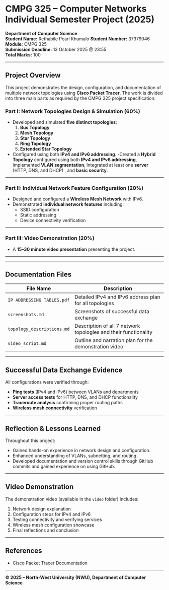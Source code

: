 # CMPG 325 – Computer Networks Individual Semester Project (2025)

**Department of Computer Science**  
**Student Name:** Rethabile Pearl Khumalo
**Student Number:** 37379046
**Module:** CMPG 325    
**Submission Deadline:** 13 October 2025 @ 23:55  
**Total Marks:** 100  

---

## Project Overview

This project demonstrates the design, configuration, and documentation of multiple network topologies using **Cisco Packet Tracer**. The work is divided into three main parts as required by the CMPG 325 project specification:

### **Part I: Network Topologies Design & Simulation (60%)**
- Developed and simulated **five distinct topologies**:
  1. **Bus Topology** 
  2. **Mesh Topology**
  3. **Star Topology**
  4. **Ring Topology**
  5. **Extended Star Topology**
- Configured using both **IPv4 and IPv6 addressing**.
-Created a **Hybrid Topology** configured using both **IPv4 and IPv6 addressing**, implemented **VLAN segmentation**, Integrated at least one **server** (HTTP, DNS, and DHCP) , and **basic security**.

---

### **Part II: Individual Network Feature Configuration (20%)**
- Designed and configured a **Wireless Mesh Network** with IPv6.
- Demonstrated **individual network features** including:
  - SSID configuration
  - Static addressing
  - Device connectivity verification

---

### **Part III: Video Demonstration (20%)**
- A **15–30 minute video presentation** presenting the project.

---



---


## Documentation Files

| File Name | Description |
|------------|-------------|
| `IP ADDRESSING TABLES.pdf` | Detailed IPv4 and IPv6 address plan for all topologies |
| `screenshots.md` | Screenshots of successful data exchange |
| `topology_descriptions.md` | Description of all 7 network topologies and their functionality |
| `video_script.md` | Outline and narration plan for the demonstration video |

---

## Successful Data Exchange Evidence
All configurations were verified through:
- **Ping tests** (IPv4 and IPv6) between VLANs and departments  
- **Server access tests** for HTTP, DNS, and DHCP functionality  
- **Traceroute analysis** confirming proper routing paths  
- **Wireless mesh connectivity** verification  

---

## Reflection & Lessons Learned
Throughout this project:
- Gained hands-on experience in  network design and configuration.  
- Enhanced understanding of VLANs, subnetting, and routing.  
- Developed documentation and version control skills through GitHub commits and gained experience on using GitHub.  

---

## Video Demonstration
The demonstration video (available in the `video` folder) includes:
1. Network design explanation  
2. Configuration steps for IPv4 and IPv6  
3. Testing connectivity and verifying services  
4. Wireless mesh configuration showcase  
5. Final reflections and conclusion  

---

## References
- Cisco Packet Tracer Documentation  
---

**© 2025 – North-West University (NWU), Department of Computer Science**

